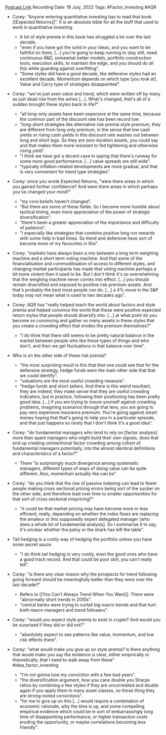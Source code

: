 
[Podcast Link](https://podcasts.apple.com/in/podcast/flirting-with-models/id1402620531?i=1000570263809)
Recording Date: 18 July, 2022
Tags: #Factor_Investing #AQR 

- Corey: "Anyone entering quantitative investing has to read that book [[Expected Returns]]". It is an absolute bible for all the stuff that used to work in quantitative investing.
	- A lot of style premia in this book has struggled a lot over the last decade.
	- "even if you have got the solid in your ideas, and you want to be faithful on them, […] you're going to keep running to stay still, need continuous R&D, somewhat better models, portfolio construction tools, execution skills, to maintain the edge, and you should do all this while guarding against overfitting".
	- "Some styles did have a good decade, like defensive styles had an excellent decade. Momentum depends on which type [you look at]. Value and Carry type of strategies disappointed".

- Corey: "we've just seen value and trend, which were written off by many as just dead rise from the ashes […]. What's changed, that's all of a sudden brought these styles back to life?"
	- "all long-only assets have been expensive at the same time, because the common part of the discount rate has been record low.
	- "long-short strategies like alternative risk premia style premium, they are different from long only premium, in the sense that low cash yields or rising cash yields in this discount rate washes out between long and short legs. So they are zero duration assets, you could say and that makes them more resistant to fed tightening and otherwise rising yield".
	- "I think we have got a decent case in saying that there's runway for some more good performance. […] value spreads are still wide".
	- "typically inflation-related developments are more gradual, and that is very convenient for trend type strategies".

- Corey: since you wrote Expected Returns, "were there areas in which you gained further confidence? And were there areas in which perhaps you've changed your mind?"
	- "my core beliefs haven't changed".
	- "But there are some of these fields. So I become more humble about tactical timing, even more appreciative of the power of strategic diversification".
	- "there's been a greater appreciation of the importance and difficulty of patience".
	- "I especially like strategies that combine positive long run rewards with some help in bad times. So trend and defensive have sort of become more of my favourites in this".

- Corey: "markets have always been a mix between a long term weighing machine and a short term voting machine. And that some of the financialisation and commoditisation of access to different styles, and changing market participants has made that voting machine perhaps a bit more violent than it used to be. But I don't think it's so overwhelming that the weighing machine never comes into effect. […] you should remain diversified and exposed to positive risk premium assets. And that's probably the best most people can do. […] a 4% move in the S&P today may not mean what is used to two decades ago".
- Corey: AQR has "really helped teach the world about factors and style premia and helped convince the world that these were positive expected return styles that people should diversify into. […] at what point do you become so convincing and gather so many assets in these styles that you create a crowding effect that erodes the premium themselves?"
	- "I do think that there still seems to be pretty natural balance in the market between people who like these types of things and who don't, and then we get fluctuations in that balance over time".

- Who is on the other side of these risk premia?
	- "the most surprising result is this that that one could see that for the defensive strategy, hedge funds were the main other side that that we could identify".
	- "valuations are the most useful crowding measure".
	- "hedge funds and short sellers. And there is this weird resultant, they are indeed, they make sense that they are useful crowding indicators, but in practice, following their positioning has been pretty good idea. […] if you are trying to insure yourself against crowding problems, imagining scenarios through that lens, you are going to pay very expensive insurance premium. You're going against smart money hoping that that's going to help you in a particular episode, and that just happens so rarely that I don't think it's a good idea".

- Corey: "do fundamental managers who tend to rely on [factor analysis] more than quant managers who might build their own signals, does that end up creating unintentional factor crowding among cohort of fundamental managers potentially, into the almost identical definitions and characteristics of a factor?"
	- There "is surprisingly much divergence among systematic managers, different types of ways of doing value can be quite different. Also, momentum actually like can be".
- Corey: "do you think that the rise of passive indexing can lead to fewer people making cross sectional pricing errors being sort of the sucker on the other side, and therefore lead over time to smaller opportunities for that sort of cross sectional mispricing?"
	- "it could be that market pricing may have become more or less efficient, really, depending on whether the index flows are replacing the amateur or this supposedly expert delegated manager [who does a whole lot of fundamental analysis]. So I summarise it to say, it's unclear whether the patsy or the shark has left the table".

- Tail hedging is a costly way of hedging the portfolio unless you have some secret sauce.
	- "I do think tail hedging is very costly, even the good ones who have a good track record. And that could be poor skill, you can't really tell".

- Corey: "is there any clear reason why the prospects for trend following going forward should be meaningfully better than they were over the last decade?"
	- Refers to [[You Can't Always Trend When You Want]].  There were "abnormally short trends in 2010s".
	- "central banks were trying to curtail big macro trends and that hurt both macro managers and trend followers".

- Corey: "would you expect style premia to exist in crypto? And would you be surprised if they did or did not?"
	- "absolutely expect to see patterns like value, momentum, and low risk effects there".
- Corey: "what would make you give up on style premia? Is there anything that would make you say the evidence is clear, either empirically or theoretically, that I need to walk away from these" #idea_factor_investing 
	- "I'm not gonna lose my conviction with a few bad years".
	- "the diversification argument, how you cane double you Sharpe ratios by combining a few styles if they are uncorrelated and double again if you apply them in many asset classes, so those thing they are strong rooted convictions".
	- "for me to give up on this […] would require a combination of economic rationale, why the time is up, and some compelling empirical evidence which could be in sort of embarrassingly long time of disappointing performance, or higher transaction costs eroding the opportunity, or maybe correlations becoming less friendly".